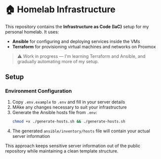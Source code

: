 # 🏠 Homelab Infrastructure

This repository contains the **Infrastructure as Code (IaC)** setup for my personal homelab. 
It uses:
- **Ansible** for configuring and deploying services inside the VMs
- **Terraform** for provisioning virtual machines and networks on Proxmox

> ⚠️ Work in progress — I'm learning Terraform and Ansible, and gradually automating more of my setup.

## Setup

### Environment Configuration
1. Copy `.env.example` to `.env` and fill in your server details
2. MAke any changes necessary to suit your infrastructure
3. Generate the Ansible hosts file from `.env`:
   ```bash
   chmod +x ./generate-hosts.sh && ./generate-hosts.sh
   ```
4. The generated `ansible/inventory/hosts` file will contain your actual server information

This approach keeps sensitive server information out of the public repository while maintaining a clean template structure.
